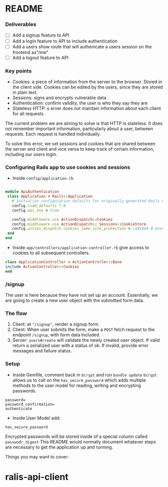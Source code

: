 # README

### Deliverables
- [ ] Add a signup feature to API
- [ ] Add a login feature to API to include authentication
- [ ] Add a users show route that will authenicate a users session on the frontend as"/me"
- [ ] Add a logout feature to API

### Key points
- Cookies: a piece of information from the server to the browser. Stored in the client side. Cookies can be edited by the users, since they are stored in plain text.
- Sessions: signs and encrypts vulnerable data 
- Authentication: confirm validity, the user is who they say they are
- Stateless HTTP: s erver does not maintain information about each client for all requests .

The current problem we are aiming to solve is that HTTP is stateless. It does not remember important information, particularly about a user, between requests. Each request is handled individually.

To solve this error, we set sessions and cookies that are shared between the server and client and vice versa to keep track of certain information, including our users login.  

 ### Configuring Rails app to use cookies and sessions
 - Inside `config/application.rb` 
 ```rb

module ApiAuthentication
  class Application < Rails::Application
    # Initialize configuration defaults for originally generated Rails version.
    config.load_defaults 7.0
    config.api_ony = true

    config.middleware.use ActionDispatch::Cookies
    config.middleware.use ActionDispatch:: Sessions::CookieStore
    config.action_dispatch.cookies_same_site_protection = :strict # ensures that cookies are only shared on the same domain
  end
end
```

- Inside `app/controllers/application-controller.rb` give access to cookies to all subsequent controllers.
 ```rb
 class ApplicationController < ActionController::Base
include ActionController::Cookies
end
```

### /signup
The user is here because they have not set up an account.
Essentially, we are going to create a new user object with the submitted form data.

### The flow
1. Client: at `"/signup"`, render a signup form.
2. Client: When user submits the form, make a `POST` fetch request to the endpoint `/signup`, with form data included.
3. Server: `users#create` will validate the newly created user object. If valid return a serialized user with a status of ok. If invalid, provide error messages and failure status.

### Setup
- Inside Gemfile, comment back in `bcrypt` and run `bundle update`
`bcrypt` allows us to call on the `has_secure_password` which adds multiple methods to the user model for reading, writing and encrypting passwords.

``` 
password=
password_confirmation=
authenticate

```
- Inside User Model add:
 
 ```
 has_secure_password

 ```
Encrypted passwords will be stored inside of a special column called `passwodr_digest`
This README would normally document whatever steps are necessary to get the
application up and running.

Things you may want to cover:


# ralis-api-client

